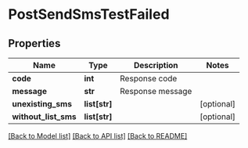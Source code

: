 # PostSendSmsTestFailed

## Properties
Name | Type | Description | Notes
------------ | ------------- | ------------- | -------------
**code** | **int** | Response code | 
**message** | **str** | Response message | 
**unexisting_sms** | **list[str]** |  | [optional] 
**without_list_sms** | **list[str]** |  | [optional] 

[[Back to Model list]](../README.md#documentation-for-models) [[Back to API list]](../README.md#documentation-for-api-endpoints) [[Back to README]](../README.md)


